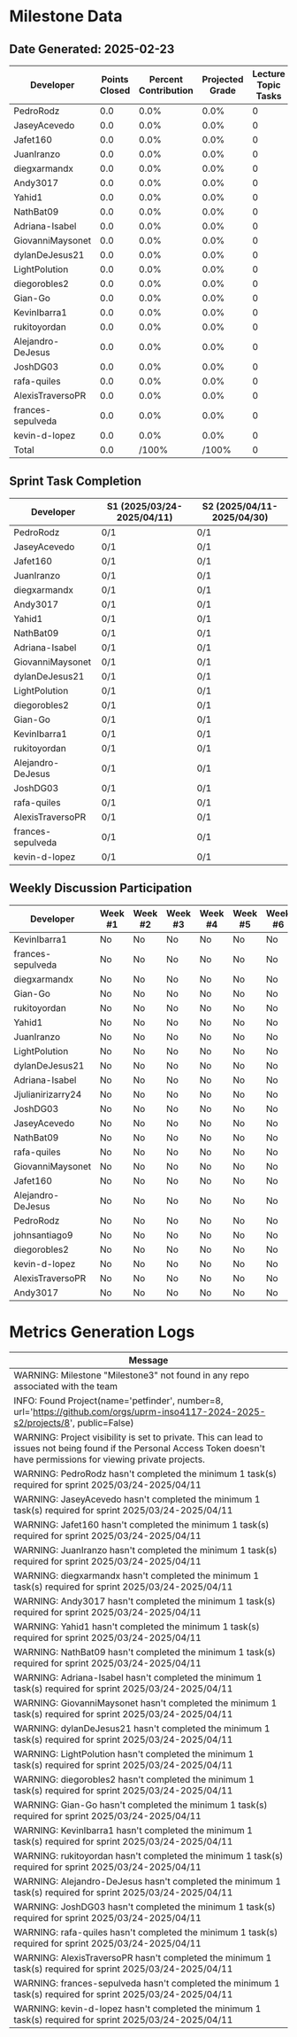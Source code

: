# Milestone Data

## Date Generated: 2025-02-23
| Developer | Points Closed | Percent Contribution | Projected Grade | Lecture Topic Tasks |
| --------- | ------------- | -------------------- | --------------- | ------------------- |
| PedroRodz | 0.0 | 0.0% | 0.0% | 0 |
| JaseyAcevedo | 0.0 | 0.0% | 0.0% | 0 |
| Jafet160 | 0.0 | 0.0% | 0.0% | 0 |
| JuanIranzo | 0.0 | 0.0% | 0.0% | 0 |
| diegxarmandx | 0.0 | 0.0% | 0.0% | 0 |
| Andy3017 | 0.0 | 0.0% | 0.0% | 0 |
| Yahid1 | 0.0 | 0.0% | 0.0% | 0 |
| NathBat09 | 0.0 | 0.0% | 0.0% | 0 |
| Adriana-Isabel | 0.0 | 0.0% | 0.0% | 0 |
| GiovanniMaysonet | 0.0 | 0.0% | 0.0% | 0 |
| dylanDeJesus21 | 0.0 | 0.0% | 0.0% | 0 |
| LightPolution | 0.0 | 0.0% | 0.0% | 0 |
| diegorobles2 | 0.0 | 0.0% | 0.0% | 0 |
| Gian-Go | 0.0 | 0.0% | 0.0% | 0 |
| KevinIbarra1 | 0.0 | 0.0% | 0.0% | 0 |
| rukitoyordan | 0.0 | 0.0% | 0.0% | 0 |
| Alejandro-DeJesus | 0.0 | 0.0% | 0.0% | 0 |
| JoshDG03 | 0.0 | 0.0% | 0.0% | 0 |
| rafa-quiles | 0.0 | 0.0% | 0.0% | 0 |
| AlexisTraversoPR | 0.0 | 0.0% | 0.0% | 0 |
| frances-sepulveda | 0.0 | 0.0% | 0.0% | 0 |
| kevin-d-lopez | 0.0 | 0.0% | 0.0% | 0 |
| Total | 0.0 | /100% | /100% | 0 |


## Sprint Task Completion

| Developer | S1 (2025/03/24-2025/04/11) | S2 (2025/04/11-2025/04/30) |
|---|---|---|
| PedroRodz | 0/1 | 0/1 |
| JaseyAcevedo | 0/1 | 0/1 |
| Jafet160 | 0/1 | 0/1 |
| JuanIranzo | 0/1 | 0/1 |
| diegxarmandx | 0/1 | 0/1 |
| Andy3017 | 0/1 | 0/1 |
| Yahid1 | 0/1 | 0/1 |
| NathBat09 | 0/1 | 0/1 |
| Adriana-Isabel | 0/1 | 0/1 |
| GiovanniMaysonet | 0/1 | 0/1 |
| dylanDeJesus21 | 0/1 | 0/1 |
| LightPolution | 0/1 | 0/1 |
| diegorobles2 | 0/1 | 0/1 |
| Gian-Go | 0/1 | 0/1 |
| KevinIbarra1 | 0/1 | 0/1 |
| rukitoyordan | 0/1 | 0/1 |
| Alejandro-DeJesus | 0/1 | 0/1 |
| JoshDG03 | 0/1 | 0/1 |
| rafa-quiles | 0/1 | 0/1 |
| AlexisTraversoPR | 0/1 | 0/1 |
| frances-sepulveda | 0/1 | 0/1 |
| kevin-d-lopez | 0/1 | 0/1 |

## Weekly Discussion Participation

| Developer | Week #1 | Week #2 | Week #3 | Week #4 | Week #5 | Week #6 | Penalty |
|---|---|---|---|---|---|---|---|
| KevinIbarra1 | No | No | No | No | No | No | 27.0 |
| frances-sepulveda | No | No | No | No | No | No | 27.0 |
| diegxarmandx | No | No | No | No | No | No | 27.0 |
| Gian-Go | No | No | No | No | No | No | 27.0 |
| rukitoyordan | No | No | No | No | No | No | 27.0 |
| Yahid1 | No | No | No | No | No | No | 27.0 |
| JuanIranzo | No | No | No | No | No | No | 27.0 |
| LightPolution | No | No | No | No | No | No | 27.0 |
| dylanDeJesus21 | No | No | No | No | No | No | 27.0 |
| Adriana-Isabel | No | No | No | No | No | No | 27.0 |
| Jjulianirizarry24 | No | No | No | No | No | No | 27.0 |
| JoshDG03 | No | No | No | No | No | No | 27.0 |
| JaseyAcevedo | No | No | No | No | No | No | 27.0 |
| NathBat09 | No | No | No | No | No | No | 27.0 |
| rafa-quiles | No | No | No | No | No | No | 27.0 |
| GiovanniMaysonet | No | No | No | No | No | No | 27.0 |
| Jafet160 | No | No | No | No | No | No | 27.0 |
| Alejandro-DeJesus | No | No | No | No | No | No | 27.0 |
| PedroRodz | No | No | No | No | No | No | 27.0 |
| johnsantiago9 | No | No | No | No | No | No | 27.0 |
| diegorobles2 | No | No | No | No | No | No | 27.0 |
| kevin-d-lopez | No | No | No | No | No | No | 27.0 |
| AlexisTraversoPR | No | No | No | No | No | No | 27.0 |
| Andy3017 | No | No | No | No | No | No | 27.0 |
# Metrics Generation Logs

| Message |
| ------- |
| WARNING: Milestone "Milestone3" not found in any repo associated with the team |
| INFO: Found Project(name='petfinder', number=8, url='https://github.com/orgs/uprm-inso4117-2024-2025-s2/projects/8', public=False) |
| WARNING: Project visibility is set to private. This can lead to issues not being found if the Personal Access Token doesn't have permissions for viewing private projects. |
| WARNING: PedroRodz hasn't completed the minimum 1 task(s) required for sprint 2025/03/24-2025/04/11 |
| WARNING: JaseyAcevedo hasn't completed the minimum 1 task(s) required for sprint 2025/03/24-2025/04/11 |
| WARNING: Jafet160 hasn't completed the minimum 1 task(s) required for sprint 2025/03/24-2025/04/11 |
| WARNING: JuanIranzo hasn't completed the minimum 1 task(s) required for sprint 2025/03/24-2025/04/11 |
| WARNING: diegxarmandx hasn't completed the minimum 1 task(s) required for sprint 2025/03/24-2025/04/11 |
| WARNING: Andy3017 hasn't completed the minimum 1 task(s) required for sprint 2025/03/24-2025/04/11 |
| WARNING: Yahid1 hasn't completed the minimum 1 task(s) required for sprint 2025/03/24-2025/04/11 |
| WARNING: NathBat09 hasn't completed the minimum 1 task(s) required for sprint 2025/03/24-2025/04/11 |
| WARNING: Adriana-Isabel hasn't completed the minimum 1 task(s) required for sprint 2025/03/24-2025/04/11 |
| WARNING: GiovanniMaysonet hasn't completed the minimum 1 task(s) required for sprint 2025/03/24-2025/04/11 |
| WARNING: dylanDeJesus21 hasn't completed the minimum 1 task(s) required for sprint 2025/03/24-2025/04/11 |
| WARNING: LightPolution hasn't completed the minimum 1 task(s) required for sprint 2025/03/24-2025/04/11 |
| WARNING: diegorobles2 hasn't completed the minimum 1 task(s) required for sprint 2025/03/24-2025/04/11 |
| WARNING: Gian-Go hasn't completed the minimum 1 task(s) required for sprint 2025/03/24-2025/04/11 |
| WARNING: KevinIbarra1 hasn't completed the minimum 1 task(s) required for sprint 2025/03/24-2025/04/11 |
| WARNING: rukitoyordan hasn't completed the minimum 1 task(s) required for sprint 2025/03/24-2025/04/11 |
| WARNING: Alejandro-DeJesus hasn't completed the minimum 1 task(s) required for sprint 2025/03/24-2025/04/11 |
| WARNING: JoshDG03 hasn't completed the minimum 1 task(s) required for sprint 2025/03/24-2025/04/11 |
| WARNING: rafa-quiles hasn't completed the minimum 1 task(s) required for sprint 2025/03/24-2025/04/11 |
| WARNING: AlexisTraversoPR hasn't completed the minimum 1 task(s) required for sprint 2025/03/24-2025/04/11 |
| WARNING: frances-sepulveda hasn't completed the minimum 1 task(s) required for sprint 2025/03/24-2025/04/11 |
| WARNING: kevin-d-lopez hasn't completed the minimum 1 task(s) required for sprint 2025/03/24-2025/04/11 |
